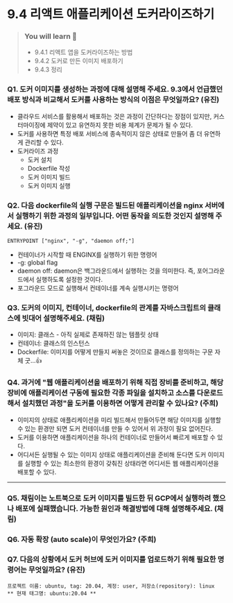 # 9.4 리액트 애플리케이션 도커라이즈하기

> ### You will learn 📝
>
>- 9.4.1 리액트 앱을 도커라이즈하는 방법
>- 9.4.2 도커로 만든 이미지 배포하기
>- 9.4.3 정리

### Q1. 도커 이미지를 생성하는 과정에 대해 설명해 주세요. 9.3에서 언급했던 배포 방식과 비교해서 도커를 사용하는 방식의 이점은 무엇일까요? (유진)
- 클라우드 서비스를 활용해서 배포하는 것은 과정이 간단하다는 장점이 있지만, 커스터마이징에 제약이 있고 유연하지 못한 비용 체계가 문제가 될 수 있다.
- 도커를 사용하면 특정 배포 서비스에 종속적이지 않은 상태로 만들어 좀 더 유연하게 관리할 수 있다.
- 도커라이즈 과정
  - 도커 설치
  - Dockerfile 작성
  - 도커 이미지 빌드
  - 도커 이미지 실행

### Q2. 다음 dockerfile의 실행 구문은 빌드된 애플리케이션을 nginx 서버에서 실행하기 위한 과정의 일부입니다. 어떤 동작을 의도한 것인지 설명해 주세요. (유진)
`ENTRYPOINT ["nginx", "-g", "daemon off;"]`
- 컨테이너가 시작할 때 ENGINX를 실행하기 위한 명령어
- -g: global flag
- daemon off: daemon은 백그라운드에서 실행하는 것을 의미한다. 즉, 포어그라운드에서 실행하도록 설정한 것이다.
- 포그라운드 모드로 실행해서 컨테이너를 계속 실행시키는 명령어

### Q3. 도커의 이미지, 컨테이너, dockerfile의 관계를 자바스크립트의 클래스에 빗대어 설명해주세요. (채림)
- 이미지: 클래스 - 아직 실제로 존재하진 않는 템플릿 상태
- 컨테이너: 클래스의 인스턴스
- Dockerfile: 이미지를 어떻게 만들지 써놓은 것이므로 클래스를 정의하는 구문 자체
굿...👍

### Q4. 과거에 "웹 애플리케이션을 배포하기 위해 직접 장비를 준비하고, 해당 장비에 애플리케이션 구동에 필요한 각종 파일을 설치하고 소스를 다운로드해서 설치했던 과정"을 도커를 이용하면 어떻게 관리할 수 있나요? (주희)
- 이미지의 상태로 애플리케이션을 미리 빌드해서 만들어두면 해당 이미지를 실행할 수 있는 환경만 되면 도커 컨테이너를 만들 수 있어서 위 과정이 필요 없어진다.
- 도커를 이용하면 애플리케이션을 하나의 컨테이너로 만들어서 빠르게 배포할 수 있다.
- 어디서든 실행될 수 있는 이미지 상태로 애플리케이션을 준비해 둔다면 도커 이미지를 실행할 수 있는 최소한의 환경이 갖춰진 상태라면 어디서든 웹 애플리케이션을 배포할 수 있다.

-----
### Q5. 채림이는 노트북으로 도커 이미지를 빌드한 뒤 GCP에서 실행하려 했으나 배포에 실패했습니다. 가능한 원인과 해결방법에 대해 설명해주세요. (채림)

### Q6. 자동 확장 (auto scale)이 무엇인가요? (주희)

### Q7. 다음의 상황에서 도커 허브에 도커 이미지를 업로드하기 위해 필요한 명령어는 무엇일까요? (유진)
```
프로젝트 이름: ubuntu, tag: 20.04, 계정: user, 저장소(repository): linux
** 현재 태그명: ubuntu:20.04 **
```
